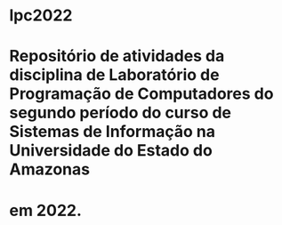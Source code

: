 # lpc2022

# Repositório de atividades da disciplina de Laboratório de Programação de Computadores do segundo período do curso de Sistemas de Informação na Universidade do Estado do Amazonas
# em 2022.
